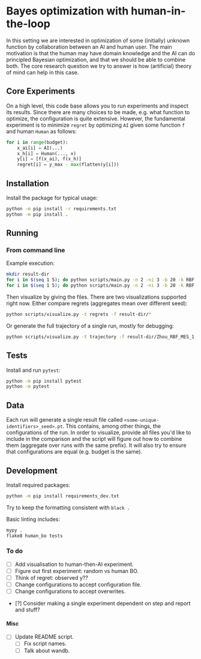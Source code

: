 # Bayes optimization with human-in-the-loop

In this setting we are interested in optimization of some (initially) unknown function by collaboration between an AI and human user.
The main motivation is that the human may have domain knowledge and the AI can do principled Bayesian optimization, and that we should be able to combine both.
The core research question we try to answer is how (artificial) theory of mind can help in this case.

## Core Experiments

On a high level, this code base allows you to run experiments and inspect its results.
Since there are many choices to be made, e.g. what function to optimize, the configuration is quite extensive.
However, the fundamental experiment is to minimize `regret` by optimizing `AI` given some function `f` and human `Human` as follows:

```python
for i in range(budget):
    x_ai[i] = AI(...)
    x_h[i] = Human(..., x)
    y[i] = [f(x_ai), f(x_h)]
    regret[i] = y_max - max(flatten(y[i]))
```

## Installation

Install the package for typical usage:

```sh
python -m pip install -r requirements.txt
python -m pip install .
```

## Running

### From command line

Example execution:

```sh
mkdir result-dir
for i in $(seq 1 5); do python scripts/main.py -n 2 -ni 3 -b 20 -k RBF -a MES -f Zhou -u oracle -s $i -p result-dir; done
for i in $(seq 1 5); do python scripts/main.py -n 2 -ni 3 -b 20 -k RBF -a UCB -f Zhou -u oracle -s $i -p result-dir; done
```

Then visualize by giving the files. There are two visualizations supported right now.
Either compare regrets (aggregates mean over different seed):

```sh
python scripts/visualize.py -t regrets -f result-dir/*
```

Or generate the full trajectory of a single run, mostly for debugging:

```sh
python scripts/visualize.py -t trajectory -f result-dir/Zhou_RBF_MES_1.pt
```

## Tests

Install and run `pytest`:

```sh
python -m pip install pytest
python -m pytest
```
## Data

Each run will generate a single result file called `<some-unique-identifiers>_seed>.pt`.
This contains, among other things, the configurations of the run.
In order to visualize, provide all files you'd like to include in the comparison and the script will figure out how to combine them (aggregate over runs with the same prefix).
It will also try to ensure that configurations are equal (e.g. budget is the same).

## Development

Install required packages:

```sh
python -m pip install requirements_dev.txt
```

Try to keep the formatting consistent with `black .`

Basic linting includes:

```sh
mypy .
flake8 human_bo tests
```

### To do

- [ ] Add visualisation to human-then-AI experiment.
- [ ] Figure out first experiment: random vs human BO.
- [ ] Think of regret: observed y??
- [ ] Change configurations to accept configuration file.
- [ ] Change configurations to accept overwrites.
- [?] Consider making a single experiment dependent on step and report and stuff?

#### Misc

- [ ] Update README script.
    - [ ] Fix script names.
    - [ ] Talk about wandb.
